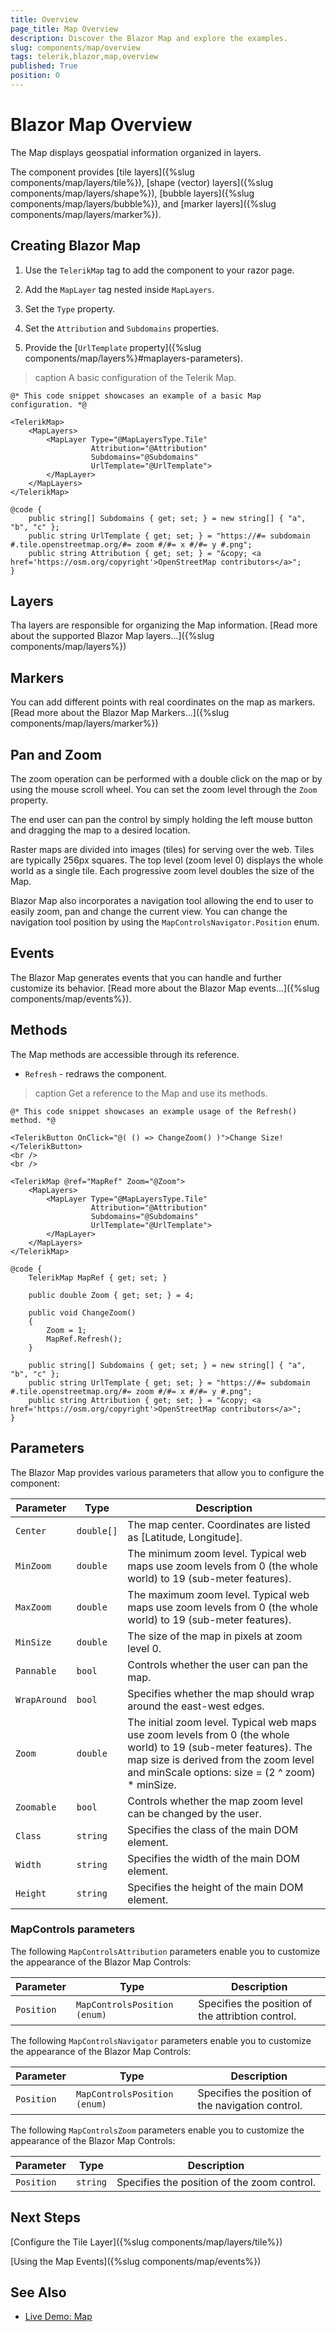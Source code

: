```yaml
---
title: Overview
page_title: Map Overview
description: Discover the Blazor Map and explore the examples.
slug: components/map/overview
tags: telerik,blazor,map,overview
published: True
position: 0
---
```


# Blazor Map Overview

The Map displays geospatial information organized in layers.

The component provides [tile layers]({%slug components/map/layers/tile%}), [shape (vector) layers]({%slug components/map/layers/shape%}), [bubble layers]({%slug components/map/layers/bubble%}), and [marker layers]({%slug components/map/layers/marker%}).

## Creating Blazor Map

1. Use the `TelerikMap` tag to add the component to your razor page.

2. Add the `MapLayer` tag nested inside `MapLayers`.

3. Set the `Type` property.

4. Set the `Attribution` and `Subdomains` properties.

5. Provide the [`UrlTemplate` property]({%slug components/map/layers%}#maplayers-parameters).

>caption A basic configuration of the Telerik Map.

````CSHTML
@* This code snippet showcases an example of a basic Map configuration. *@

<TelerikMap>
    <MapLayers>
        <MapLayer Type="@MapLayersType.Tile"
                  Attribution="@Attribution"
                  Subdomains="@Subdomains"
                  UrlTemplate="@UrlTemplate">
        </MapLayer>
    </MapLayers>
</TelerikMap>

@code {
    public string[] Subdomains { get; set; } = new string[] { "a", "b", "c" };
    public string UrlTemplate { get; set; } = "https://#= subdomain #.tile.openstreetmap.org/#= zoom #/#= x #/#= y #.png";
    public string Attribution { get; set; } = "&copy; <a href='https://osm.org/copyright'>OpenStreetMap contributors</a>";
}
````

## Layers

Tha layers are responsible for organizing the Map information. [Read more about the supported Blazor Map layers...]({%slug components/map/layers%})

## Markers

You can add different points with real coordinates on the map as markers. [Read more about the Blazor Map Markers...]({%slug components/map/layers/marker%})

## Pan and Zoom

The zoom operation can be performed with a double click on the map or by using the mouse scroll wheel. You can set the zoom level through the `Zoom` property.

The end user can pan the control by simply holding the left mouse button and dragging the map to a desired location.

Raster maps are divided into images (tiles) for serving over the web. Tiles are typically 256px squares. The top level (zoom level 0) displays the whole world as a single tile. Each progressive zoom level doubles the size of the Map.

Blazor Map also incorporates a navigation tool allowing the end to user to easily zoom, pan and change the current view. You can change the navigation tool position by using the `MapControlsNavigator.Position` enum.

## Events

The Blazor Map generates events that you can handle and further customize its behavior. [Read more about the Blazor Map events...]({%slug components/map/events%}).

## Methods

The Map methods are accessible through its reference.

* `Refresh` - redraws the component.

>caption Get a reference to the Map and use its methods.

````CSHTML
@* This code snippet showcases an example usage of the Refresh() method. *@

<TelerikButton OnClick="@( () => ChangeZoom() )">Change Size!</TelerikButton>
<br />
<br />

<TelerikMap @ref="MapRef" Zoom="@Zoom">
    <MapLayers>
        <MapLayer Type="@MapLayersType.Tile"
                  Attribution="@Attribution"
                  Subdomains="@Subdomains"
                  UrlTemplate="@UrlTemplate">
        </MapLayer>
    </MapLayers>
</TelerikMap>

@code {
    TelerikMap MapRef { get; set; }

    public double Zoom { get; set; } = 4;

    public void ChangeZoom()
    {
        Zoom = 1;
        MapRef.Refresh();
    }

    public string[] Subdomains { get; set; } = new string[] { "a", "b", "c" };
    public string UrlTemplate { get; set; } = "https://#= subdomain #.tile.openstreetmap.org/#= zoom #/#= x #/#= y #.png";
    public string Attribution { get; set; } = "&copy; <a href='https://osm.org/copyright'>OpenStreetMap contributors</a>";
}
````

## Parameters

The Blazor Map provides various parameters that allow you to configure the component:

| Parameter | Type | Description |
| ----------- | ----------- | ----------- |
| `Center` | `double[]` | The map center. Coordinates are listed as [Latitude, Longitude]. |
| `MinZoom` | `double` | The minimum zoom level. Typical web maps use zoom levels from 0 (the whole world) to 19 (sub-meter features). |
| `MaxZoom` | `double` | The maximum zoom level. Typical web maps use zoom levels from 0 (the whole world) to 19 (sub-meter features). |
| `MinSize` | `double` | The size of the map in pixels at zoom level 0. |
| `Pannable` | `bool` | Controls whether the user can pan the map. |
| `WrapAround` | `bool` | Specifies whether the map should wrap around the east-west edges. |
| `Zoom` | `double` | The initial zoom level. Typical web maps use zoom levels from 0 (the whole world) to 19 (sub-meter features). The map size is derived from the zoom level and minScale options: size = (2 ^ zoom) * minSize. |
| `Zoomable` | `bool` | Controls whether the map zoom level can be changed by the user. |
| `Class` | `string` | Specifies the class of the main DOM element. |
| `Width` | `string` | Specifies the width of the main DOM element. |
| `Height` | `string` | Specifies the height of the main DOM element. |

### MapControls parameters

The following `MapControlsAttribution` parameters enable you to customize the appearance of the Blazor Map Controls:

| Parameter | Type | Description |
| ----------- | ----------- | ----------- |
| `Position` | `MapControlsPosition (enum)` | Specifies the position of the attribtion control. |

The following `MapControlsNavigator` parameters enable you to customize the appearance of the Blazor Map Controls:

| Parameter | Type | Description |
| ----------- | ----------- | ----------- |
| `Position` | `MapControlsPosition (enum)` | Specifies the position of the navigation control. |

The following `MapControlsZoom` parameters enable you to customize the appearance of the Blazor Map Controls:

| Parameter | Type | Description |
| ----------- | ----------- | ----------- |
| `Position` | `string` | Specifies the position of the zoom control. |

## Next Steps

[Configure the Tile Layer]({%slug components/map/layers/tile%})

[Using the Map Events]({%slug components/map/events%})

## See Also

  * [Live Demo: Map](https://demos.telerik.com/blazor-ui/map/overview)